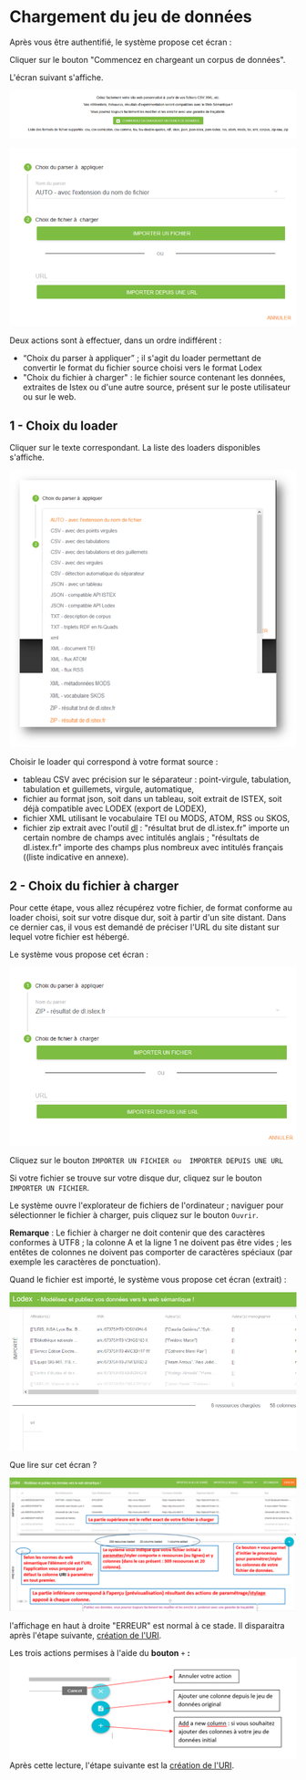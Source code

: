 # Chargement du jeu de données

Après vous être authentifié, le système propose cet écran : 

Cliquer sur le bouton "Commencez en chargeant un corpus de données".

L'écran suivant s'affiche.

![](../.gitbook/assets/image%20%2834%29.png)

![](../.gitbook/assets/image%20%2816%29.png)

Deux actions sont à effectuer, dans un ordre indifférent :

* “Choix du parser à appliquer” ; il s'agit du loader permettant de convertir le format du fichier source choisi vers le format Lodex
* "Choix du fichier à charger" : le fichier source contenant les données, extraites de Istex ou d'une autre  source, présent sur le poste utilisateur ou sur le web.

## 1 - Choix du loader

Cliquer sur le texte correspondant. La liste des loaders disponibles s'affiche. 

![](../.gitbook/assets/image%20%2817%29.png)

 Choisir le loader qui correspond à votre format source :

  
- tableau CSV avec précision sur le séparateur : point-virgule, tabulation, tabulation et guillemets, virgule, automatique,  
- fichier au format json, soit dans un tableau, soit extrait de ISTEX, soit déjà compatible avec LODEX \(export de LODEX\),  
- fichier XML utilisant le vocabulaire TEI ou MODS, ATOM, RSS ou SKOS,  
- fichier zip extrait avec l'outil [dl](https://dl.istex.fr/)  : "résultat brut de dl.istex.fr" importe un certain nombre de champs avec intitulés anglais ; "résultats de dl.istex.fr" importe des champs plus nombreux avec intitulés français \(\(liste indicative en annexe\).



## 2 - Choix du fichier à charger

Pour cette étape, vous allez récupérez votre fichier, de format conforme au loader choisi, soit sur votre disque dur, soit à partir d'un site distant. Dans ce dernier cas, il vous est demandé de préciser l'URL du site distant sur lequel votre fichier est hébergé.

Le système vous propose cet écran : 

![](../.gitbook/assets/image%20%2819%29.png)

 Cliquez sur le bouton  `IMPORTER UN FICHIER ou  IMPORTER DEPUIS UNE URL`



Si votre fichier se trouve sur votre disque dur, cliquez sur le bouton `IMPORTER UN FICHIER`. 

Le système ouvre l'explorateur de fichiers de l'ordinateur ; naviguer pour sélectionner le fichier à charger, puis cliquez sur le bouton `Ouvrir`.

 **Remarque** : Le fichier à charger ne doit contenir que des caractères conformes à UTF8 ; la colonne A et la ligne 1 ne doivent pas être vides ; les entêtes de colonnes ne doivent pas comporter de caractères spéciaux \(par exemple les caractères de ponctuation\).

Quand le fichier est importé, le système vous propose cet écran \(extrait\) :

![](../.gitbook/assets/image%20%2824%29.png)

Que lire sur cet écran ?

![](../.gitbook/assets/image%20%2821%29.png)

l'affichage en haut à droite "ERREUR" est normal à ce stade. Il disparaitra après l'étape suivante,  [création de l'URI](creationuri.md).

Les trois actions permises à l'aide du **bouton** `+` **:**  ![Les boutons d&apos;ajout de colonne](../.gitbook/assets/ecranchargementdonnees6.png) Après cette lecture, l'étape suivante est la [création de l'URI](creationuri.md).

